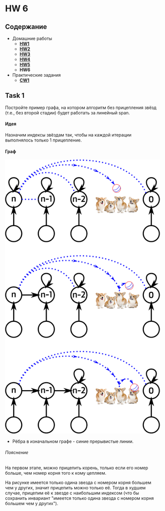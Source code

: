 # HW 6

## Содержание

* Домашние работы
    * [**HW1**](./../HW1/README.md)
    * [**HW2**](./../HW2/README.md)
    * [**HW3**](./../HW3/README.md)
    * [**HW4**](./../HW4/README.md)
    * [**HW5**](./../HW5/README.md)
    * **HW6**
* Практические задания
    * [**CW1**](./../CW1/README.md)

## Task 1

Постройте пример графа, на котором алгоритм без прицепления звёзд (т.е., без второй стадии) будет работать за линейный
span.

#### Идея

Назначим индексы звёздам так, чтобы на каждой итерации выполнялось только 1 прицепление.

#### Граф

![graph](./HW6_1.png)

* Рёбра в изначальном графе - синие прерывистые линии. 

###### Пояснение

На первом этапе, можно прицепить корень, только если его номер больше, чем номер корня того к кому цепляем.

На рисунке имеется только одина звезда с номером корня большем чем у других, значит прицепить можно только её. Тогда в
худшем случае, прицепим её к звезде с наибольшим индексом (что бы сохранить инвариант "имеется только одина звезда с
номером корня большем чем у других").
